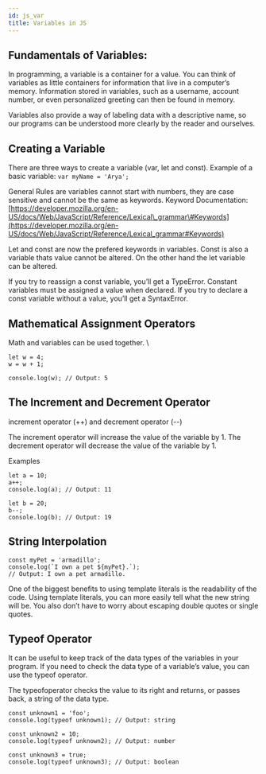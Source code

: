 ```yaml
---
id: js_var
title: Variables in JS
---
```


## Fundamentals of Variables:

In programming, a variable is a container for a value. You can think of variables as little containers for information that live in a computer’s memory. Information stored in variables, such as a username, account number, or even personalized greeting can then be found in memory.

Variables also provide a way of labeling data with a descriptive name, so our programs can be understood more clearly by the reader and ourselves.

## Creating a Variable

There are three ways to create a variable \(var, let and const\). Example of a basic variable: `var myName = 'Arya';`

General Rules are variables cannot start with numbers, they are case sensitive and cannot be the same as keywords.  Keyword Documentation: [https://developer.mozilla.org/en-US/docs/Web/JavaScript/Reference/Lexical\_grammar\#Keywords](https://developer.mozilla.org/en-US/docs/Web/JavaScript/Reference/Lexical_grammar#Keywords)

Let and const are now the prefered keywords in variables. Const is also a variable thats value cannot be altered. On the other hand the let variable can be altered.

If you try to reassign a const variable, you’ll get a TypeError.  Constant variables must be assigned a value when declared. If you try to declare a const variable without a value, you’ll get a SyntaxError.

## Mathematical Assignment Operators

Math and variables can be used together. \

```text
let w = 4;
w = w + 1;

console.log(w); // Output: 5
```

## The Increment and Decrement Operator

increment operator \(++\) and decrement operator \(--\)

The increment operator will increase the value of the variable by 1. The decrement operator will decrease the value of the variable by 1.

Examples

```text
let a = 10;
a++;
console.log(a); // Output: 11
```

```text
let b = 20;
b--;
console.log(b); // Output: 19
```

## String Interpolation

```text
const myPet = 'armadillo';
console.log(`I own a pet ${myPet}.`);
// Output: I own a pet armadillo.
```

One of the biggest benefits to using template literals is the readability of the code. Using template literals, you can more easily tell what the new string will be. You also don’t have to worry about escaping double quotes or single quotes.

## Typeof Operator

It can be useful to keep track of the data types of the variables in your program. If you need to check the data type of a variable’s value, you can use the typeof operator.

The typeofoperator checks the value to its right and returns, or passes back, a string of the data type.

```text
const unknown1 = 'foo';
console.log(typeof unknown1); // Output: string

const unknown2 = 10;
console.log(typeof unknown2); // Output: number

const unknown3 = true; 
console.log(typeof unknown3); // Output: boolean
```

